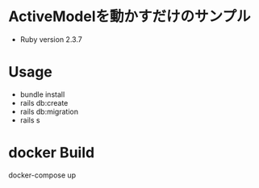 # ActiveModelを動かすだけのサンプル

* Ruby version
2.3.7

# Usage

- bundle install
- rails db:create
- rails db:migration
- rails s


# docker Build
docker-compose up

